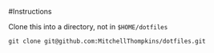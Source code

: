 #Instructions

Clone this into a directory, not in ```$HOME/dotfiles``` 

```
git clone git@github.com:MitchellThompkins/dotfiles.git
```
